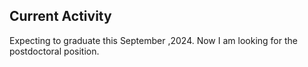## Current Activity

<!-- main content -->

Expecting to graduate this September ,2024.  Now I am looking for the postdoctoral position.
